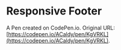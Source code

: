 # Responsive Footer

A Pen created on CodePen.io. Original URL: [https://codepen.io/ACaldy/pen/KgVRKL](https://codepen.io/ACaldy/pen/KgVRKL).


